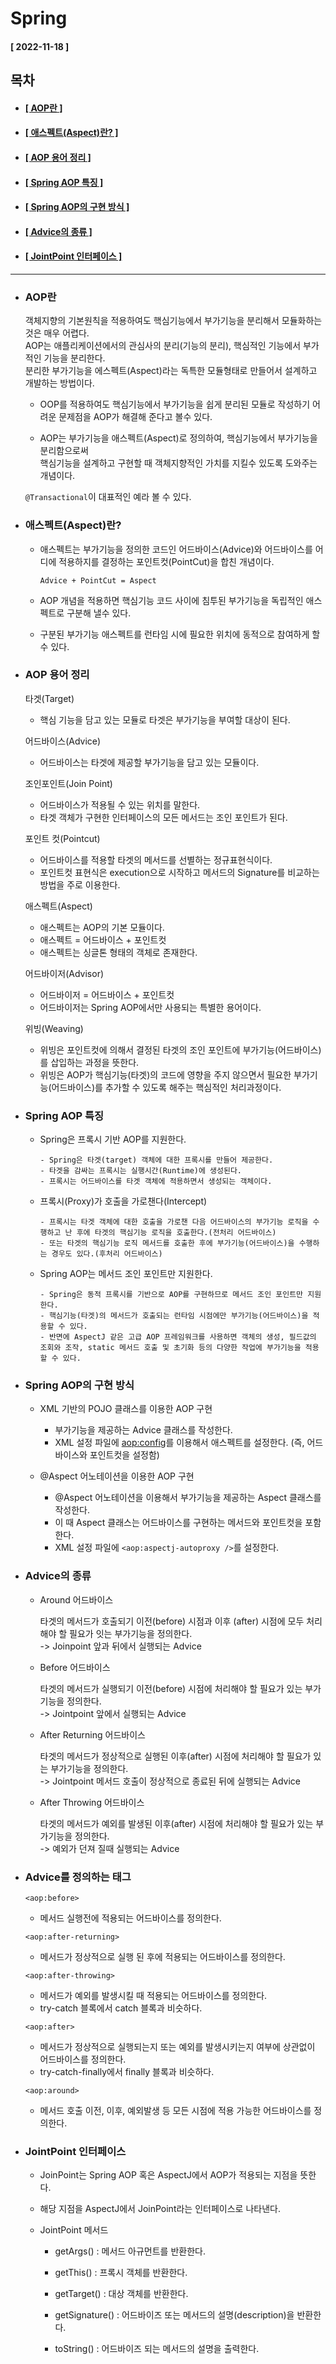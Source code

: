 # Spring   
  
  #### [ 2022-11-18 ]  
  
  ## 목차  
  * #### [[ AOP란 ]](#aop란)  
  * #### [[ 애스펙트(Aspect)란? ]](#애스펙트aspect란)  
  * #### [[ AOP 용어 정리 ]](#aop-용어-정리)  
  * #### [[ Spring AOP 특징 ]](#spring-aop-특징)  
  * #### [[ Spring AOP의 구현 방식 ]](#spring-aop의-구현-방식)  
  * #### [[ Advice의 종류 ]](#advice의-종류)  
  * #### [[ JointPoint 인터페이스 ]](#joinpoing-인터페이스)  
      
---------------------------------------------------------------------------------------------------------------------------------------------------
  
* ### AOP란  
  
  객체지향의 기본원칙을 적용하여도 핵심기능에서 부가기능을 분리해서 모듈화하는 것은 매우 어렵다.  
  AOP는 애플리케이션에서의 관심사의 분리(기능의 분리), 핵심적인 기능에서 부가적인 기능을 분리한다.  
  분리한 부가기능을 에스펙트(Aspect)라는 독특한 모듈형태로 만들어서 설계하고 개발하는 방법이다.    

  - OOP를 적용하여도 핵심기능에서 부가기능을 쉽게 분리된 모듈로 작성하기 어려운 문제점을 AOP가 해결해 준다고 볼수 있다.  

  - AOP는 부가기능을 애스펙트(Aspect)로 정의하여, 핵심기능에서 부가기능을 분리함으로써   
    핵심기능을 설계하고 구현할 때 객체지향적인 가치를 지킬수 있도록 도와주는 개념이다.    
    
  ```@Transactional```이 대표적인 예라 볼 수 있다.
      
* ### 애스펙트(Aspect)란?  
  
  - 애스펙트는 부가기능을 정의한 코드인 어드바이스(Advice)와 어드바이스를 어디에 적용하지를 결정하는 포인트컷(PointCut)을 합친 개념이다.    

    ```Advice + PointCut = Aspect```  

  - AOP 개념을 적용하면 핵심기능 코드 사이에 침투된 부가기능을 독립적인 애스펙트로 구분해 낼수 있다.  
  - 구분된 부가기능 애스펙트를 런타임 시에 필요한 위치에 동적으로 참여하게 할 수 있다.  

* ### AOP 용어 정리  

  타겟(Target)  
  
    - 핵심 기능을 담고 있는 모듈로 타겟은 부가기능을 부여할 대상이 된다.  
    
  어드바이스(Advice)  
  
    - 어드바이스는 타겟에 제공할 부가기능을 담고 있는 모듈이다.

  조인포인트(Join Point)   
  
    - 어드바이스가 적용될 수 있는 위치를 말한다.  
    - 타겟 객체가 구현한 인터페이스의 모든 메서드는 조인 포인트가 된다.  

  포인트 컷(Pointcut)  

    - 어드바이스를 적용할 타겟의 메서드를 선별하는 정규표현식이다.  
    - 포인트컷 표현식은 execution으로 시작하고 메서드의 Signature를 비교하는 방법을 주로 이용한다.  

  애스펙트(Aspect)  

    - 애스펙트는 AOP의 기본 모듈이다.  
    - 애스펙트 = 어드바이스 + 포인트컷  
    - 애스펙트는 싱글톤 형태의 객체로 존재한다.  

  어드바이저(Advisor)  
  
    - 어드바이저 = 어드바이스 + 포인트컷  
    - 어드바이저는 Spring AOP에서만 사용되는 특별한 용어이다.  

  위빙(Weaving)  
  
    - 위빙은 포인트컷에 의해서 결정된 타겟의 조인 포인트에 부가기능(어드바이스)를 삽입하는 과정을 뜻한다.  
    - 위빙은 AOP가 핵심기능(타겟)의 코드에 영향을 주지 않으면서 필요한 부가기능(어드바이스)를 추가할 수 있도록 해주는 핵심적인 처리과정이다.  

* ### Spring AOP 특징    
  
  - Spring은 프록시 기반 AOP를 지원한다.    
    
    ```
    - Spring은 타겟(target) 객체에 대한 프록시를 만들어 제공한다.  
    - 타겟을 감싸는 프록시는 실행시간(Runtime)에 생성된다.  
    - 프록시는 어드바이스를 타겟 객체에 적용하면서 생성되는 객체이다.  
    ```

  - 프록시(Proxy)가 호출을 가로챈다(Intercept)    
  
    ```
    - 프록시는 타겟 객체에 대한 호출을 가로챈 다음 어드바이스의 부가기능 로직을 수행하고 난 후에 타겟의 핵심기능 로직을 호출한다.(전처리 어드바이스)  
    - 또는 타겟의 핵심기능 로직 메서드를 호출한 후에 부가기능(어드바이스)을 수행하는 경우도 있다.(후처리 어드바이스)  
    ```
  
  - Spring AOP는 메서드 조인 포인트만 지원한다.    
  
    ```  
    - Spring은 동적 프록시를 기반으로 AOP를 구현하므로 메서드 조인 포인트만 지원한다.    
    - 핵심기능(타겟)의 메서드가 호출되는 런타임 시점에만 부가기능(어드바이스)을 적용할 수 있다.    
    - 반면에 AspectJ 같은 고급 AOP 프레임워크를 사용하면 객체의 생성, 필드값의 조회와 조작, static 메서드 호출 및 초기화 등의 다양한 작업에 부가기능을 적용 할 수 있다.    
    ```
     
* ### Spring AOP의 구현 방식  

  - XML 기반의 POJO 클래스를 이용한 AOP 구현  
  
    - 부가기능을 제공하는 Advice 클래스를 작성한다.  
    - XML 설정 파일에 <aop:config>를 이용해서 애스펙트를 설정한다. (즉, 어드바이스와 포인트컷을 설정함)  

  - @Aspect 어노테이션을 이용한 AOP 구현  
  
    - @Aspect 어노테이션을 이용해서 부가기능을 제공하는 Aspect 클래스를 작성한다.  
    - 이 때 Aspect 클래스는 어드바이스를 구현하는 메서드와 포인트컷을 포함한다.  
    - XML 설정 파일에 ```<aop:aspectj-autoproxy />```를 설정한다.  


* ### Advice의 종류  

  - Around 어드바이스

    타겟의 메서드가 호출되기 이전(before) 시점과 이후 (after) 시점에 모두 처리해야 할 필요가 잇는 부가기능을 정의한다.  
    -> Joinpoint 앞과 뒤에서 실행되는 Advice  

  - Before 어드바이스  

    타겟의 메서드가 실행되기 이전(before) 시점에 처리해야 할 필요가 있는 부가기능을 정의한다.  
    -> Jointpoint 앞에서 실행되는 Advice  

  - After Returning 어드바이스  
    
    타겟의 메서드가 정상적으로 실행된 이후(after) 시점에 처리해야 할 필요가 있는 부가기능을 정의한다.  
    -> Jointpoint 메서드 호출이 정상적으로 종료된 뒤에 실행되는 Advice  
  
  - After Throwing 어드바이스  

    타겟의 메서드가 예외를 발생된 이후(after) 시점에 처리해야 할 필요가 있는 부가기능을 정의한다.  
    -> 예외가 던져 질때 실행되는 Advice  

* ### Advice를 정의하는 태그  

  ```<aop:before>```  
  
    - 메서드 실행전에 적용되는 어드바이스를 정의한다.  

  ```<aop:after-returning>```    
    
    - 메서드가 정상적으로 실행 된 후에 적용되는 어드바이스를 정의한다.  

  ```<aop:after-throwing>```  
  
    - 메서드가 예외를 발생시킬 때 적용되는 어드바이스를 정의한다.  
    - try-catch 블록에서 catch 블록과 비슷하다.  
  
  ```<aop:after>```  
  
    - 메서드가 정상적으로 실행되는지 또는 예외를 발생시키는지 여부에 상관없이 어드바이스를 정의한다.  
    - try-catch-finally에서 finally 블록과 비슷하다.  

  ```<aop:around>```  
    
    - 메서드 호출 이전, 이후, 예외발생 등 모든 시점에 적용 가능한 어드바이스를 정의한다.  

* ### JointPoint 인터페이스  

  - JoinPoint는 Spring AOP 혹은 AspectJ에서 AOP가 적용되는 지점을 뜻한다.  
  - 해당 지점을 AspectJ에서 JoinPoint라는 인터페이스로 나타낸다.  
  
  - JointPoint 메서드  

    - getArgs() : 메서드 아규먼트를 반환한다.

    - getThis() : 프록시 객체를 반환한다.  
  
    - getTarget() : 대상 객체를 반환한다.  
  
    - getSignature() : 어드바이즈 또는 메서드의 설명(description)을 반환한다.  

    - toString() : 어드바이즈 되는 메서드의 설명을 출력한다.  

